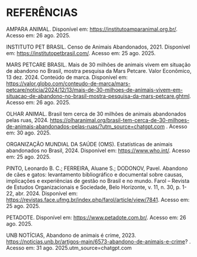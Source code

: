 # REFERÊNCIAS

AMPARA ANIMAL. Disponível em: https://institutoamparanimal.org.br/. Acesso em: 26 ago. 2025.

INSTITUTO PET BRASIL. Censo de Animais Abandonados, 2021. Disponível em: https://institutopetbrasil.com/. Acesso em: 25 ago. 2025.

MARS PETCARE BRASIL. Mais de 30 milhões de animais vivem em situação de abandono no Brasil, mostra pesquisa da Mars Petcare. Valor Econômico, 13 dez. 2024. Conteúdo de marca. Disponível em: https://valor.globo.com/conteudo-de-marca/mars-petcare/noticia/2024/12/13/mais-de-30-milhoes-de-animais-vivem-em-situacao-de-abandono-no-brasil-mostra-pesquisa-da-mars-petcare.ghtml. Acesso em: 26 ago. 2025.

OLHAR ANIMAL. Brasil tem cerca de 30 milhões de animais abandonados pelas ruas, 2024. https://olharanimal.org/brasil-tem-cerca-de-30-milhoes-de-animais-abandonados-pelas-ruas/?utm_source=chatgpt.com .  Acesso em: 30 ago. 2025.

ORGANIZAÇÃO MUNDIAL DA SAÚDE (OMS). Estatísticas de animais abandonados no Brasil, 2024. Disponível em: https://www.who.int/. Acesso em: 25 ago. 2025.

PINTO, Leonardo B. C.; FERREIRA, Aluane S.; DODONOV, Pavel. Abandono de cães e gatos: levantamento bibliográfico e documental sobre causas, implicações e experiências de gestão no Brasil e no mundo. Farol – Revista de Estudos Organizacionais e Sociedade, Belo Horizonte, v. 11, n. 30, p. 1-22, abr. 2024. Disponível em: https://revistas.face.ufmg.br/index.php/farol/article/view/7841. Acesso em: 25 ago. 2025.

PETADOTE. Disponível em: https://www.petadote.com.br/. Acesso em: 26 ago. 2025.

UNB NOTÍCIAS, Abandono de animais é crime, 2023. https://noticias.unb.br/artigos-main/6573-abandono-de-animais-e-crime? . Acesso em: 31 ago. 2025.utm_source=chatgpt.com

